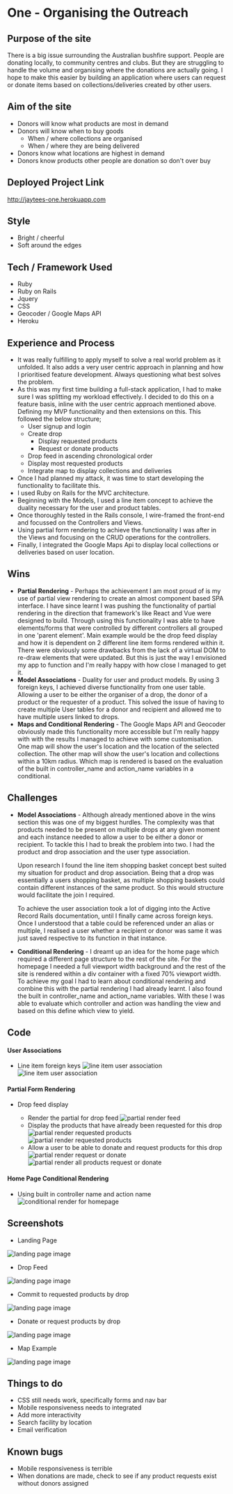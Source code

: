# One - Organising the Outreach

## Purpose of the site

There is a big issue surrounding the Australian bushfire support. People are donating locally, to community centres and clubs. But they are struggling to handle the volume and organising where the donations are actually going. I hope to make this easier by building an application where users can request or donate items based on collections/deliveries created by other users.

## Aim of the site

- Donors will know what products are most in demand
- Donors will know when to buy goods
  - When / where collections are organised
  - When / where they are being delivered
- Donors know what locations are highest in demand
- Donors know products other people are donation so don't over buy

## Deployed Project Link

http://jaytees-one.herokuapp.com

## Style

- Bright / cheerful
- Soft around the edges

## Tech / Framework Used

- Ruby
- Ruby on Rails
- Jquery
- CSS
- Geocoder / Google Maps API
- Heroku

## Experience and Process

- It was really fulfilling to apply myself to solve a real world problem as it unfolded. It also adds a very user centric approach in planning and how I prioritised feature development. Always questioning what best solves the problem.
- As this was my first time building a full-stack application, I had to make sure I was splitting my workload effectively. I decided to do this on a feature basis, inline with the user centric approach mentioned above. Defining my MVP functionality and then extensions on this. This followed the below structure;
  - User signup and login
  - Create drop
    - Display requested products
    - Request or donate products
  - Drop feed in ascending chronological order
  - Display most requested products
  - Integrate map to display collections and deliveries
- Once I had planned my attack, it was time to start developing the functionality to facilitate this.
- I used Ruby on Rails for the MVC architecture.
- Beginning with the Models, I used a line item concept to achieve the duality necessary for the user and product tables.
- Once thoroughly tested in the Rails console, I wire-framed the front-end and focussed on the Controllers and Views.
- Using partial form rendering to achieve the functionality I was after in the Views and focusing on the CRUD operations for the controllers.
- Finally, I integrated the Google Maps Api to display local collections or deliveries based on user location.

## Wins

- **Partial Rendering** - Perhaps the achievement I am most proud of is my use of partial view rendering to create an almost component based SPA interface. I have since learnt I was pushing the functionality of partial rendering in the direction that framework's like React and Vue were designed to build. Through using this functionality I was able to have elements/forms that were controlled by different controllers all grouped in one 'parent element'. Main example would be the drop feed display and how it is dependent on 2 different line item forms rendered within it. There were obviously some drawbacks from the lack of a virtual DOM to re-draw elements that were updated. But this is just the way I envisioned my app to function and I'm really happy with how close I managed to get it.
- **Model Associations** - Duality for user and product models. By using 3 foreign keys, I achieved diverse functionality from one user table. Allowing a user to be either the organiser of a drop, the donor of a product or the requester of a product. This solved the issue of having to create multiple User tables for a donor and recipient and allowed me to have multiple users linked to drops.
- **Maps and Conditional Rendering** - The Google Maps API and Geocoder obviously made this functionality more accessible but I'm really happy with with the results I managed to achieve with some customisation. One map will show the user's location and the location of the selected collection. The other map will show the user's location and collections within a 10km radius. Which map is rendered is based on the evaluation of the built in controller_name and action_name variables in a conditional.

## Challenges

- **Model Associations** - Although already mentioned above in the wins section this was one of my biggest hurdles. The complexity was that products needed to be present on multiple drops at any given moment and each instance needed to allow a user to be either a donor or recipient. To tackle this I had to break the problem into two. I had the product and drop association and the user type association.

  Upon research I found the line item shopping basket concept best suited my situation for product and drop association. Being that a drop was essentially a users shopping basket, as multiple shopping baskets could contain different instances of the same product. So this would structure would facilitate the join I required.

  To achieve the user association took a lot of digging into the Active Record Rails documentation, until I finally came across foreign keys. Once I understood that a table could be referenced under an alias or multiple, I realised a user whether a recipient or donor was same it was just saved respective to its function in that instance.

- **Conditional Rendering** - I dreamt up an idea for the home page which required a different page structure to the rest of the site. For the homepage I needed a full viewport width background and the rest of the site is rendered within a div container with a fixed 70% viewport width. To achieve my goal I had to learn about conditional rendering and combine this with the partial rendering I had already learnt. I also found the built in controller_name and action_name variables. With these I was able to evaluate which controller and action was handling the view and based on this define which view to yield.

## Code

#### User Associations

- Line item foreign keys
  ![line item user association](app/assets/images/line-item-user-keys.png)
  ![line item user association](app/assets/images/line-item-user-keys2.png)

#### Partial Form Rendering

- Drop feed display

  - Render the partial for drop feed
    ![partial render feed](app/assets/images/partial-render-feed2.png)
  - Display the products that have already been requested for this drop
    ![partial render requested products](app/assets/images/partial-render-feed3.png)
    ![partial render requested products](app/assets/images/partial-render-feed7.png)
  - Allow a user to be able to donate and request products for this drop
    ![partial render request or donate](app/assets/images/partial-render-feed4.png)
    ![partial render all products request or donate](app/assets/images/partial-render-feed6.png)

#### Home Page Conditional Rendering

- Using built in controller name and action name
  ![conditional render for homepage](app/assets/images/homepage-conditional-rendering.png)

## Screenshots

- Landing Page

![landing page image](app/assets/images/screenshot-1.png)

- Drop Feed

![landing page image](app/assets/images/screenshot-2.png)

- Commit to requested products by drop

![landing page image](app/assets/images/screenshot-4.png)

- Donate or request products by drop

![landing page image](app/assets/images/screenshot-5.png)

- Map Example

![landing page image](app/assets/images/screenshot-3.png)

## Things to do

- CSS still needs work, specifically forms and nav bar
- Mobile responsiveness needs to integrated
- Add more interactivity
- Search facility by location
- Email verification

## Known bugs

- Mobile responsiveness is terrible
- When donations are made, check to see if any product requests exist without donors assigned
